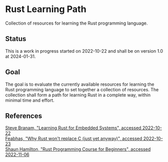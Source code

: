 # Rust Learning Path

Collection of resources for learning the Rust programming language.

## Status

This is a work in progress started on 2022-10-22 and shall be on version 1.0 at 2024-01-31.

## Goal

The goal is to evaluate the currently available resources for learning the Rust programming language to set together a collection of resources. The collection shall form a path for learning Rust in a complete way, within minimal time and effort.

## References

[Steve Branam, "Learning Rust for Embedded Systems", accessed 2022-10-22](https://www.embeddedrelated.com/showarticle/1432.php)  
[Feabhas, "Why Rust won't replace C (just yet anyway)", accessed 2022-10-23](https://youtu.be/ojEXMM_1bVA)  
[Shaun Hamilton, "Rust Programming Course for Beginners", accessed 2022-11-06](https://youtu.be/MsocPEZBd-M)  
